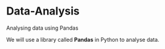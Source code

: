 # Data-Analysis
Analysing data using Pandas

We will use a library called **Pandas** in Python to analyse data.
